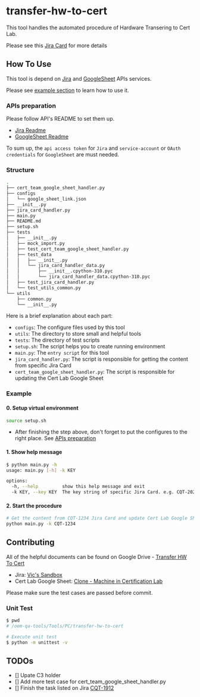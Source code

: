 # transfer-hw-to-cert

This tool handles the automated procedure of Hardware Transering to Cert Lab.

Please see this [Jira Card](https://warthogs.atlassian.net/browse/CQT-1912) for more details

## How To Use

<!-- markdownlint-configure-file { "MD013": { "line_length": 100 } } -->
This tool is depend on [Jira](https://github.com/canonical/oem-qa-tools/blob/main/API/Jira) and
[GoogleSheet](https://github.com/canonical/oem-qa-tools/blob/main/API/GoogleSheet) APIs services.

Please see [example section](#example) to learn how to use it.

### APIs preparation

Please follow API's README to set them up.

- [Jira Readme](https://github.com/canonical/oem-qa-tools/blob/main/API/Jira/README.md)
- [GoogleSheet Readme](https://github.com/canonical/oem-qa-tools/blob/main/API/GoogleSheet/README.md)

To sum up, the `api access token` for `Jira` and `service-account`
or `OAuth credentials` for `GoogleSheet` are must needed.

### Structure

```sh
.
├── cert_team_google_sheet_handler.py
├── configs
│   └── google_sheet_link.json
├── __init__.py
├── jira_card_handler.py
├── main.py
├── README.md
├── setup.sh
├── tests
│   ├── __init__.py
│   ├── mock_import.py
│   ├── test_cert_team_google_sheet_handler.py
│   ├── test_data
│   │   ├── __init__.py
│   │   └── jira_card_handler_data.py
│   │       ├── __init__.cpython-310.pyc
│   │       └── jira_card_handler_data.cpython-310.pyc
│   ├── test_jira_card_handler.py
│   └── test_utils_common.py
└── utils
    ├── common.py
    └── __init__.py
```

Here is a brief explanation about each part:

- `configs`: The configure files used by this tool
- `utils`: The directory to store small and helpful tools
- `tests`: The directory of test scripts
- `setup.sh`: The script helps you to create running environment
- `main.py`: The `entry script` for this tool
- `jira_card_handler.py`: The script is responsible for getting the content from specific Jira Card
- `cert_team_google_sheet_handler.py`: The script is responsible for updating the Cert Lab Google Sheet

### Example

#### 0. Setup virtual environment

```sh
source setup.sh
```

- After finishing the step above, don't forget to put the configures to the right place. See [APIs preparation](#apis-preparation)

#### 1. Show help message

```sh
$ python main.py -h
usage: main.py [-h] -k KEY

options:
  -h, --help         show this help message and exit
  -k KEY, --key KEY  The key string of specific Jira Card. e.g. CQT-2023
```

#### 2. Start the procedure

```sh
# Get the content from CQT-1234 Jira Card and update Cert Lab Google Sheet
python main.py -k CQT-1234
```

## Contributing

All of the helpful documents can be found on Google Drive - [Transfer HW To Cert](https://drive.google.com/drive/folders/1xh6ceRl5fILwn4c5Kd755IWUtqA7GwJS?usp=share_link)

- Jira: [Vic's Sandbox](https://warthogs.atlassian.net/jira/software/projects/VS/boards/577)
- Cert Lab Google Sheet: [Clone - Machine in Certification Lab](https://docs.google.com/spreadsheets/d/14LouOL8as5fPaCWcat_lpsufLmzOsKVjCNNztiOrR0c/edit#gid=0)

Please make sure the test cases are passed before commit.

### Unit Test

``` sh
$ pwd
# /oem-qa-tools/Tools/PC/transfer-hw-to-cert

# Execute unit test
$ python -m unittest -v
```

## TODOs

- [] Upate C3 holder
- [] Add more test case for cert_team_google_sheet_handler.py
- [] Finish the task listed on Jira [CQT-1912](https://warthogs.atlassian.net/browse/CQT-1912)
